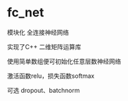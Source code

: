 # fc_net 
模块化 全连接神经网络

实现了C++ 二维矩阵运算库

使用简单数组便可初始化任意层数神经网络

激活函数relu，损失函数softmax

可选 dropout、batchnorm
